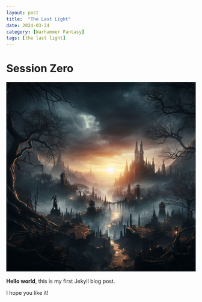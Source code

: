 ```yaml
---
layout: post
title:  "The Last Light"
date: 2024-03-24
category: [Warhammer Fantasy]
tags: [the last light]
---
```


# Session Zero

![Session 0](/images/session0.png)



**Hello world**, this is my first Jekyll blog post.

I hope you like it!